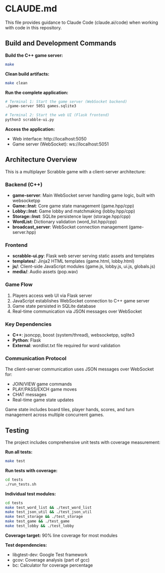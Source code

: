 # CLAUDE.md

This file provides guidance to Claude Code (claude.ai/code) when working with code in this repository.

## Build and Development Commands

**Build the C++ game server:**
```bash
make
```

**Clean build artifacts:**
```bash
make clean
```

**Run the complete application:**
```bash
# Terminal 1: Start the game server (WebSocket backend)
./game-server 5051 games.sqlite3

# Terminal 2: Start the web UI (Flask frontend)
python3 scrabble-ui.py
```

**Access the application:**
- Web interface: http://localhost:5050
- Game server (WebSocket): ws://localhost:5051

## Architecture Overview

This is a multiplayer Scrabble game with a client-server architecture:

### Backend (C++)
- **game-server**: Main WebSocket server handling game logic, built with websocketpp
- **Game::Inst**: Core game state management (game.hpp/cpp)
- **Lobby::Inst**: Game lobby and matchmaking (lobby.hpp/cpp) 
- **Storage::Inst**: SQLite persistence layer (storage.hpp/cpp)
- **WordList**: Dictionary validation (word_list.hpp/cpp)
- **broadcast_server**: WebSocket connection management (game-server.hpp)

### Frontend
- **scrabble-ui.py**: Flask web server serving static assets and templates
- **templates/**: Jinja2 HTML templates (game.html, lobby.html)
- **js/**: Client-side JavaScript modules (game.js, lobby.js, ui.js, globals.js)
- **media/**: Audio assets (pop.wav)

### Game Flow
1. Players access web UI via Flask server
2. JavaScript establishes WebSocket connection to C++ game server
3. Game state persisted in SQLite database
4. Real-time communication via JSON messages over WebSocket

### Key Dependencies
- **C++**: jsoncpp, boost (system/thread), websocketpp, sqlite3
- **Python**: Flask
- **External**: wordlist.txt file required for word validation

### Communication Protocol
The client-server communication uses JSON messages over WebSocket for:
- JOIN/VIEW game commands
- PLAY/PASS/EXCH game moves  
- CHAT messages
- Real-time game state updates

Game state includes board tiles, player hands, scores, and turn management across multiple concurrent games.

## Testing

The project includes comprehensive unit tests with coverage measurement:

**Run all tests:**
```bash
make test
```

**Run tests with coverage:**
```bash
cd tests
./run_tests.sh
```

**Individual test modules:**
```bash
cd tests
make test_word_list && ./test_word_list
make test_json_util && ./test_json_util  
make test_storage && ./test_storage
make test_game && ./test_game
make test_lobby && ./test_lobby
```

**Coverage target:** 90% line coverage for most modules

**Test dependencies:**
- libgtest-dev: Google Test framework
- gcov: Coverage analysis (part of gcc)
- bc: Calculator for coverage percentage